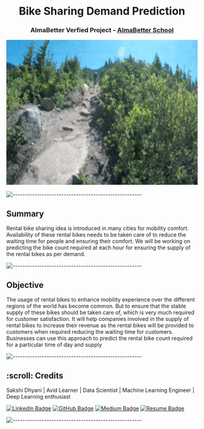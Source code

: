<p align="center"> 
  
</p>
<h1 align="center"> Bike Sharing Demand Prediction </h1>
<h3 align="center"> AlmaBetter Verfied Project - <a href="https://www.almabetter.com/"> AlmaBetter School </a> </h5>

<p align="center"> 
<img src="gif/bike.gif" alt="Animated gif Bike Image" height="382px">
</p>

![-----------------------------------------------------](https://raw.githubusercontent.com/andreasbm/readme/master/assets/lines/rainbow.png)

<h2> Summary</h2>
<p>
Rental bike sharing idea is introduced in many cities for mobility comfort. Availability of these rental bikes needs to be taken care of to reduce the waiting time for people and ensuring their comfort. We will be working on predicting the bike count required at each hour for ensuring the supply of the rental bikes as per demand.
<p>

![-----------------------------------------------------](https://raw.githubusercontent.com/andreasbm/readme/master/assets/lines/rainbow.png)

<h2>Objective</h2>
<p>
The usage of rental bikes to enhance mobility experience over the different regions of the world has become common. But to ensure that the stable supply of these bikes should be taken care of, which is very much required for customer satisfaction. It will help companies involved in the supply of rental bikes to increase their revenue as the rental bikes will be provided to customers when required reducing the waiting time for customers. Businesses can use this approach to predict the rental bike count required for a particular time of day and supply 
</p>

![-----------------------------------------------------](https://raw.githubusercontent.com/andreasbm/readme/master/assets/lines/rainbow.png)

<!-- CREDITS -->
<h2 id="credits"> :scroll: Credits</h2>

 Sakshi Dhyani  | Avid Learner | Data Scientist | Machine Learning Engineer | Deep Learning enthusiast

[![LinkedIn Badge](https://img.shields.io/badge/LinkedIn-0077B5?style=for-the-badge&logo=linkedin&logoColor=white)](https://www.linkedin.com/in/sakshi-dhyani/)
[![GitHub Badge](https://img.shields.io/badge/GitHub-100000?style=for-the-badge&logo=github&logoColor=white)](https://github.com/sakshidhyani/)
[![Medium Badge](https://img.shields.io/badge/Medium-1DA1F2?style=for-the-badge&logo=medium&logoColor=white)](https://medium.com/@sakshidhyani73)
[![Resume Badge](https://img.shields.io/badge/resume-0077B5?style=for-the-badge&logo=resume&logoColor=white)](https://drive.google.com/file/d/18RNB9gfJhK55rripg1P_3dgwcPUuM0xl/view?usp=sharing)

![-----------------------------------------------------](https://raw.githubusercontent.com/andreasbm/readme/master/assets/lines/rainbow.png)


